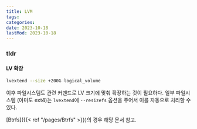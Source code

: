 ```yaml
---
title: LVM
tags:
categories:
date: 2023-10-18
lastMod: 2023-10-18
---
```

### tldr

#### LV 확장
```sh
lvextend --size +200G logical_volume
```

이후 파일시스템도 관련 커맨드로 LV 크기에 맞춰 확장하는 것이 필요하다. 일부 파일시스템 (아마도 ext4)는 `lvextend`에 `--resizefs` 옵션을 주어서 이를 자동으로 처리할 수 있다.

[Btrfs]({{< ref "/pages/Btrfs" >}})의 경우 해당 문서 참고.
